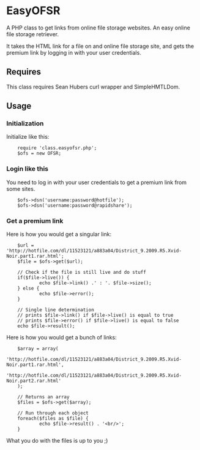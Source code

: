 # EasyOFSR

A PHP class to get links from online file storage websites. An easy online file storage retriever.

It takes the HTML link for a file on and online file storage site, and gets the premium link by logging in with your user credentials.

## Requires

This class requires Sean Hubers curl wrapper and SimpleHMTLDom.

## Usage

### Initialization

Initialize like this:

        require 'class.easyofsr.php';
        $ofs = new OFSR;

### Login like this

You need to log in with your user credentials to get a premium link from some sites.

        $ofs->dsn('username:password@hotfile');
        $ofs->dsn('username:password@rapidshare');

### Get a premium link

Here is how you would get a singular link:

        $url = 'http://hotfile.com/dl/11523121/a883a04/District_9.2009.R5.Xvid-Noir.part1.rar.html';
        $file = $ofs->get($url);

        // Check if the file is still live and do stuff
        if($file->live()) {
                echo $file->link() .' : '. $file->size();
        } else {
                echo $file->error();
        }

        // Single line determination
        // prints $file->link() if $file->live() is equal to true
        // prints $file->error() if $file->live() is equal to false
        echo $file->result();

Here is how you would get a bunch of links:

        $array = array(
                'http://hotfile.com/dl/11523121/a883a04/District_9.2009.R5.Xvid-Noir.part1.rar.html',
                'http://hotfile.com/dl/11523121/a883a04/District_9.2009.R5.Xvid-Noir.part2.rar.html'
        );

        // Returns an array
        $files = $ofs->get($array);

        // Run through each object
        foreach($files as $file) {
                echo $file->result() . '<br/>';
        }

What you do with the files is up to you ;)

